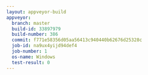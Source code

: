 ```yaml
---
layout: appveyor-build
appveyor:
  branch: master
  build-id: 33897979
  build-number: 386
  commit: f771e58356d05aa56413c940440b62676d25328c
  job-id: na9ux4yijd94def4
  job-number: 1
  os-name: Windows
  test-result: 0
---
```

